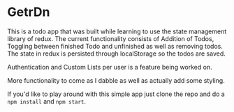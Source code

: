 # GetrDn

This is a todo app that was built while learning to use the state management library of redux. The current functionality consists of Addition of Todos, Toggling between finished Todo and unfinished as well as removing todos. The state in redux is persisted through localStorage so the todos are saved. 

Authentication and Custom Lists per user is a feature being worked on.

More functionality to come as I dabble as well as actually add some styling.

If you'd like to play around with this simple app just clone the repo and do a `npm install` and `npm start`.

